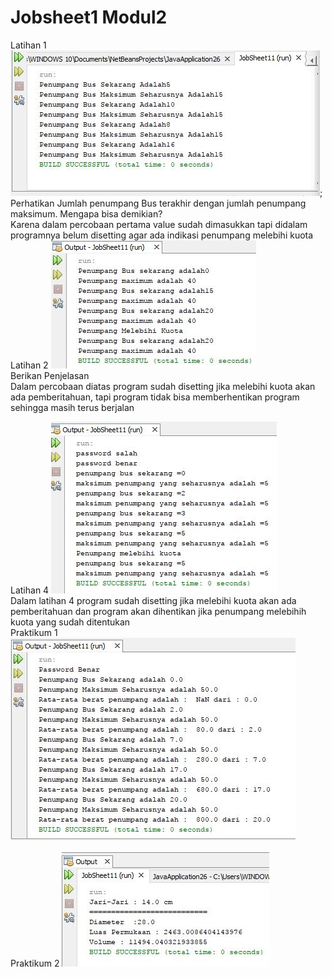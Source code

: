 # Jobsheet1 Modul2
Latihan 1
![alt text](https://github.com/High-Quality26/Modul2/blob/master/src/Modul2/LAtihan1.JPG);
<br>
Perhatikan Jumlah penumpang Bus terakhir dengan jumlah penumpang maksimum. Mengapa bisa demikian?
<br>
Karena dalam percobaan pertama value sudah dimasukkan tapi didalam programnya belum disetting agar ada indikasi
penumpang melebihi kuota
<br>
Latihan 2
![alt text](https://github.com/High-Quality26/Modul2/blob/master/src/Modul2/LAtihan2.JPG)
<br>
Berikan Penjelasan
<br>
Dalam percobaan diatas program sudah disetting jika melebihi kuota akan ada pemberitahuan, 
tapi program tidak bisa memberhentikan program sehingga masih terus berjalan
<br>

Latihan 4
![alt text](https://github.com/High-Quality26/Modul2/blob/master/src/Modul2/LAtihan3.JPG)
<br>
Dalam latihan 4 program sudah disetting jika melebihi kuota akan ada pemberitahuan dan program akan
dihentikan jika penumpang melebihih kuota yang sudah ditentukan
<br>
Praktikum 1
![alt text](https://github.com/High-Quality26/Modul2/blob/master/src/Modul2/Tugas%20Praktikum.JPG)
<br>
<br>
Praktikum 2
![alt text](https://github.com/High-Quality26/Modul2/blob/master/src/Modul2/Praktikum2.JPG)
<br>

